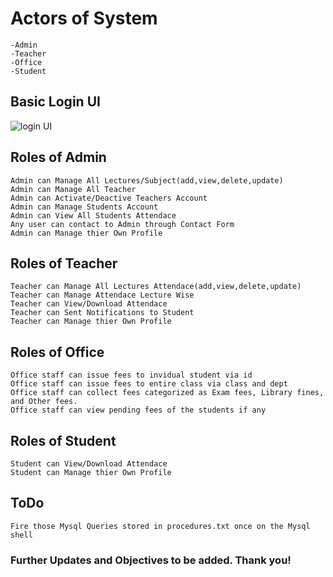 # Actors of System

    -Admin
    -Teacher
    -Office
    -Student
## Basic Login UI
![login UI](https://github.com/sujay-mahadik/student-erp-by-ssa/blob/master/demo/Peek%202017-09-03%2015-17.gif)
## Roles of Admin

    Admin can Manage All Lectures/Subject(add,view,delete,update)
    Admin can Manage All Teacher
    Admin can Activate/Deactive Teachers Account
    Admin can Manage Students Account
    Admin can View All Students Attendace
    Any user can contact to Admin through Contact Form
    Admin can Manage thier Own Profile

## Roles of Teacher

    Teacher can Manage All Lectures Attendace(add,view,delete,update)
    Teacher can Manage Attendace Lecture Wise
    Teacher can View/Download Attendace
    Teacher can Sent Notifications to Student
    Teacher can Manage thier Own Profile

## Roles of Office

    Office staff can issue fees to invidual student via id
    Office staff can issue fees to entire class via class and dept
    Office staff can collect fees categorized as Exam fees, Library fines, and Other fees.
    Office staff can view pending fees of the students if any

## Roles of Student

    Student can View/Download Attendace
    Student can Manage thier Own Profile

## ToDo
    Fire those Mysql Queries stored in procedures.txt once on the Mysql shell

### Further Updates and Objectives to be added. Thank you!
